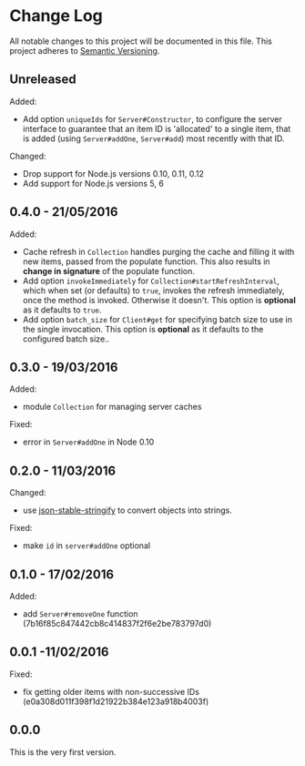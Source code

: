 
# Change Log

All notable changes to this project will be documented in this file.
This project adheres to [Semantic Versioning](http://semver.org/).


## Unreleased

Added:

* Add option `uniqueIds` for `Server#Constructor`, to configure the
  server interface to guarantee that an item ID is 'allocated' to
  a single item, that is added (using `Server#addOne`, `Server#add`)
  most recently with that ID.

Changed:

* Drop support for Node.js versions 0.10, 0.11, 0.12
* Add support for Node.js versions 5, 6


## 0.4.0 - 21/05/2016

Added:

* Cache refresh in `Collection` handles purging the cache and filling it with
  new items, passed from the populate function. This also results in
  **change in signature** of the populate function.
* Add option `invokeImmediately` for `Collection#startRefreshInterval`,
  which when set (or defaults) to `true`, invokes the refresh immediately,
  once the method is invoked. Otherwise it doesn't.
  This option is **optional** as it defaults to `true`.
* Add option `batch_size` for `Client#get` for specifying batch size to use
  in the single invocation. This option is **optional** as it defaults
  to the configured batch size..


## 0.3.0 - 19/03/2016

Added:

* module `Collection` for managing server caches

Fixed:

* error in `Server#addOne` in Node 0.10


## 0.2.0 - 11/03/2016

Changed:

* use [json-stable-stringify](https://github.com/substack/json-stable-stringify)
  to convert objects into strings.

Fixed:

* make `id` in `server#addOne` optional


## 0.1.0 - 17/02/2016

Added:

* add `Server#removeOne` function (7b16f85c847442cb8c414837f2f6e2be783797d0)


## 0.0.1 -11/02/2016

Fixed:

* fix getting older items with non-successive IDs (e0a308d011f398f1d21922b384e123a918b4003f)


## 0.0.0

This is the very first version.
